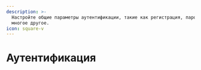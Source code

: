 ```yaml
---
description: >-
  Настройте общие параметры аутентификации, такие как регистрация, пароли и
  многое другое.
icon: square-v
---
```


# Аутентификация

